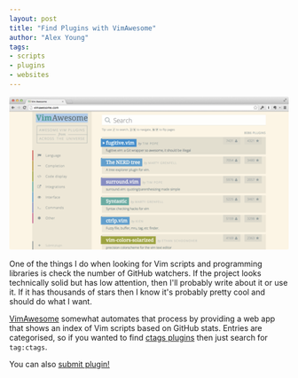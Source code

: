 ```yaml
---
layout: post
title: "Find Plugins with VimAwesome"
author: "Alex Young"
tags: 
- scripts
- plugins
- websites
---
```


![VimAwesome](/images/posts/vimawesome.png)

One of the things I do when looking for Vim scripts and programming libraries is check the number of GitHub watchers.  If the project looks technically solid but has low attention, then I'll probably write about it or use it.  If it has thousands of stars then I know it's probably pretty cool and should do what I want.

[VimAwesome](http://vimawesome.com/) somewhat automates that process by providing a web app that shows an index of Vim scripts based on GitHub stats.  Entries are categorised, so if you wanted to find [ctags plugins](http://vimawesome.com/?q=tag:ctags) then just search for `tag:ctags`.

You can also [submit plugin!](http://vimawesome.com/submit)
